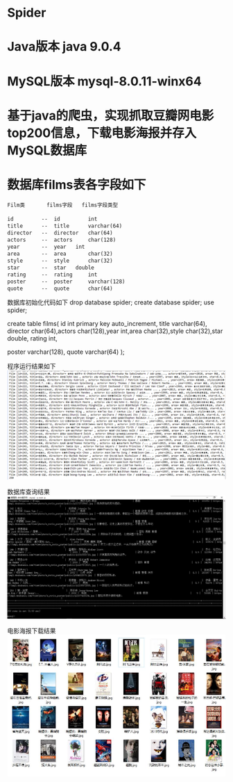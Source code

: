 # Spider

# Java版本 java 9.0.4
# MySQL版本 mysql-8.0.11-winx64

# 基于java的爬虫，实现抓取豆瓣网电影top200信息，下载电影海报并存入MySQL数据库

# 数据库films表各字段如下

    Film类       films字段   films字段类型

    id         --  id         int
    title      --  title	  varchar(64)
    director   --  director	  char(64)	
    actors     --  actors	  char(128)
    year       --  year	  int
    area       --  area       char(32)
    style	   --  style	  char(32)
    star       --  star	  double
    rating     --  rating	  int
    poster     --  poster	  varchar(128)
    quote	   --  quote      char(64)

数据库初始化代码如下
drop database spider;
create database spider;
use spider;

create table films(
id int primary key auto_increment,
title varchar(64),
director char(64),actors char(128),year int,area char(32),style char(32),star double,
rating int,

poster varchar(128),
quote varchar(64)
);

程序运行结果如下
![image](https://github.com/limcislimc/Spider/blob/master/running.png)

数据库查询结果
![image](https://github.com/limcislimc/Spider/blob/master/database.png)

电影海报下载结果
![image](https://github.com/limcislimc/Spider/blob/master/pics.jpg)
